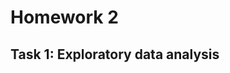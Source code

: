 # Homework 2

## Task 1: Exploratory data analysis

<!--stackedit_data:
eyJoaXN0b3J5IjpbLTE4NDE5MjgzNTRdfQ==
-->